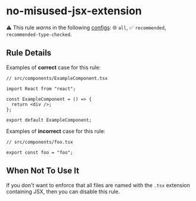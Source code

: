 # no-misused-jsx-extension

⚠️ This rule _warns_ in the following [configs](/configs/): 🌐 `all`, ✅ `recommended`, `recommended-type-checked`.

<!-- end auto-generated rule header -->

## Rule Details

Examples of **correct** case for this rule:

```tsx
// src/components/ExampleComponent.tsx

import React from "react";

const ExampleComponent = () => {
  return <div />;
};

export default ExampleComponent;
```

Examples of **incorrect** case for this rule:

```tsx
// src/components/foo.tsx

export const foo = "foo";
```

## When Not To Use It

If you don't want to enforce that all files are named with the `.tsx` extension containing JSX, then you can disable this rule.
